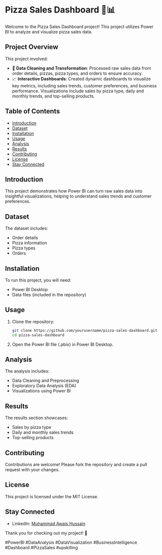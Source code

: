 # Pizza Sales Dashboard 🍕📊

Welcome to the Pizza Sales Dashboard project! This project utilizes Power BI to analyze and visualize pizza sales data.

## Project Overview

This project involved:
- 🔄 **Data Cleaning and Transformation**: Processed raw sales data from order details, pizzas, pizza types, and orders to ensure accuracy.
- 📈 **Interactive Dashboards**: Created dynamic dashboards to visualize key metrics, including sales trends, customer preferences, and business performance. Visualizations include sales by pizza type, daily and monthly trends, and top-selling products.

## Table of Contents
- [Introduction](#introduction)
- [Dataset](#dataset)
- [Installation](#installation)
- [Usage](#usage)
- [Analysis](#analysis)
- [Results](#results)
- [Contributing](#contributing)
- [License](#license)
- [Stay Connected](#stay-connected)

## Introduction

This project demonstrates how Power BI can turn raw sales data into insightful visualizations, helping to understand sales trends and customer preferences.

## Dataset

The dataset includes:
- Order details
- Pizza information
- Pizza types
- Orders

## Installation

To run this project, you will need:
- Power BI Desktop
- Data files (included in the repository)

## Usage

1. Clone the repository:
   ```bash
   git clone https://github.com/yourusername/pizza-sales-dashboard.git
   cd pizza-sales-dashboard
   ```
2. Open the Power BI file (.pbix) in Power BI Desktop.

## Analysis

The analysis includes:
- Data Cleaning and Preprocessing
- Exploratory Data Analysis (EDA)
- Visualizations using Power BI

## Results

The results section showcases:
- Sales by pizza type
- Daily and monthly sales trends
- Top-selling products

## Contributing

Contributions are welcome! Please fork the repository and create a pull request with your changes.

## License

This project is licensed under the MIT License.

## Stay Connected

- LinkedIn: [Muhammad Awais Hussain](https://www.linkedin.com/in/muhammad-awais-hussain-4424b1232/)

Thank you for checking out my project! 🎉

#PowerBI #DataAnalysis #DataVisualization #BusinessIntelligence #Dashboard #PizzaSales #upskilling